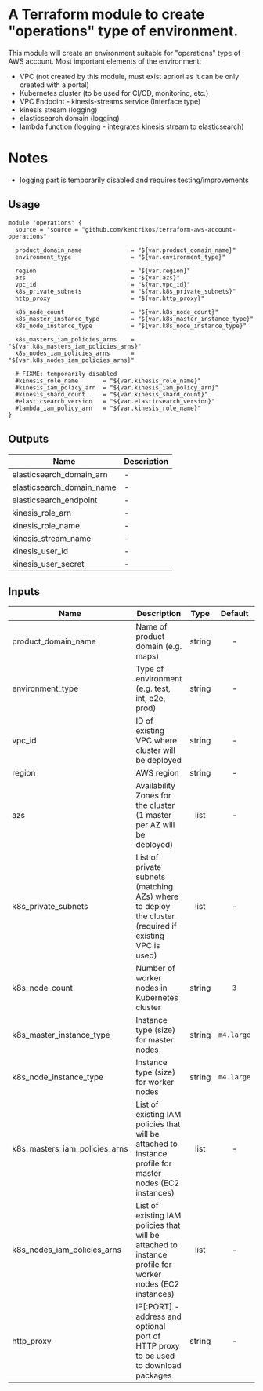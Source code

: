 # A Terraform module to create "operations" type of environment.


This module will create an environment suitable for "operations" type of AWS account.
Most important elements of the environment:

* VPC (not created by this module, must exist apriori as it can be only created with a portal)
* Kubernetes cluster (to be used for CI/CD, monitoring, etc.)
* VPC Endpoint - kinesis-streams service (Interface type)
* kinesis stream (logging)
* elasticsearch domain (logging)
* lambda function (logging - integrates kinesis stream to elasticsearch)


# Notes
* logging part is temporarily disabled and requires testing/improvements


## Usage

```hcl
module "operations" {
  source = "source = "github.com/kentrikos/terraform-aws-account-operations"

  product_domain_name              = "${var.product_domain_name}"
  environment_type                 = "${var.environment_type}"

  region                           = "${var.region}"
  azs                              = "${var.azs}"
  vpc_id                           = "${var.vpc_id}"
  k8s_private_subnets              = "${var.k8s_private_subnets}"
  http_proxy                       = "${var.http_proxy}"

  k8s_node_count                   = "${var.k8s_node_count}"
  k8s_master_instance_type         = "${var.k8s_master_instance_type}"
  k8s_node_instance_type           = "${var.k8s_node_instance_type}"

  k8s_masters_iam_policies_arns    = "${var.k8s_masters_iam_policies_arns}"
  k8s_nodes_iam_policies_arns      = "${var.k8s_nodes_iam_policies_arns}"

  # FIXME: temporarily disabled
  #kinesis_role_name       = "${var.kinesis_role_name}"
  #kinesis_iam_policy_arn  = "${var.kinesis_iam_policy_arn}"
  #kinesis_shard_count     = "${var.kinesis_shard_count}"
  #elasticsearch_version   = "${var.elasticsearch_version}"
  #lambda_iam_policy_arn   = "${var.kinesis_role_name}"
}
```


## Outputs

| Name | Description |
|------|-------------|
| elasticsearch_domain_arn | - |
| elasticsearch_domain_name | - |
| elasticsearch_endpoint | - |
| kinesis_role_arn | - |
| kinesis_role_name | - |
| kinesis_stream_name | - |
| kinesis_user_id | - |
| kinesis_user_secret | - |

## Inputs

| Name | Description | Type | Default | Required |
|------|-------------|:----:|:-----:|:-----:|
| product_domain_name | Name of product domain (e.g. maps) | string | - | yes |
| environment_type | Type of environment (e.g. test, int, e2e, prod) | string | - | yes |
| vpc_id | ID of existing VPC where cluster will be deployed | string | - | yes |
| region | AWS region | string | - | yes |
| azs | Availability Zones for the cluster (1 master per AZ will be deployed) | list | - | yes |
| k8s_private_subnets | List of private subnets (matching AZs) where to deploy the cluster (required if existing VPC is used) | list | - | yes |
| k8s_node_count | Number of worker nodes in Kubernetes cluster | string | `3` | no |
| k8s_master_instance_type | Instance type (size) for master nodes | string | `m4.large` | no |
| k8s_node_instance_type | Instance type (size) for worker nodes | string | `m4.large` | no |
| k8s_masters_iam_policies_arns | List of existing IAM policies that will be attached to instance profile for master nodes (EC2 instances) | list | - | yes |
| k8s_nodes_iam_policies_arns | List of existing IAM policies that will be attached to instance profile for worker nodes (EC2 instances) | list | - | yes |
| http_proxy | IP[:PORT] - address and optional port of HTTP proxy to be used to download packages | string | - | yes |

